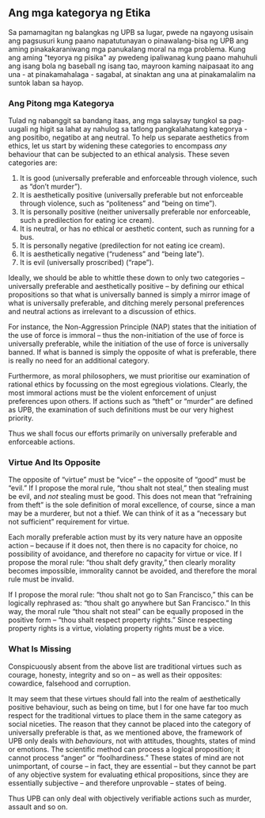 ## Ang mga kategorya ng Etika

Sa pamamagitan ng balangkas ng UPB sa lugar, pwede na ngayong usisain ang pagsusuri kung paano napatutunayan o pinawalang-bisa ng UPB ang aming pinakakaraniwang mga panukalang moral na mga problema. Kung ang aming "teyorya ng pisika" ay pwedeng ipaliwanag kung paano mahuhuli ang isang bola ng baseball ng isang tao, mayroon kaming naipasaat ito ang una - at pinakamahalaga - sagabal, at sinaktan ang una at pinakamalalim na suntok laban sa hayop.

### Ang Pitong mga Kategorya

Tulad ng nabanggit sa bandang itaas, ang mga salaysay tungkol sa pag-uugali ng higit sa lahat ay nahulog sa tatlong pangkalahatang kategorya - ang positibo, negatibo at ang neutral. To help us separate aesthetics from ethics, let us start by widening these categories to encompass *any* behaviour that can be subjected to an ethical analysis. These seven categories are:

1. It is good (universally preferable and enforceable through violence, such as “don’t murder”).
2. It is aesthetically positive (universally preferable but not enforceable through violence, such as “politeness” and “being on time”).
3. It is personally positive (neither universally preferable nor enforceable, such a predilection for eating ice cream).
4. It is neutral, or has no ethical or aesthetic content, such as running for a bus.
5. It is personally negative (predilection for not eating ice cream).
6. It is aesthetically negative (“rudeness” and “being late”).
7. It is evil (universally proscribed) (“rape”).

Ideally, we should be able to whittle these down to only two categories – universally preferable and aesthetically positive – by defining our ethical propositions so that what is universally banned is simply a mirror image of what is universally preferable, and ditching merely personal preferences and neutral actions as irrelevant to a discussion of ethics.

For instance, the Non-Aggression Principle (NAP) states that the initiation of the use of force is immoral – thus the non-initiation of the use of force is universally preferable, while the initiation of the use of force is universally banned. If what is banned is simply the opposite of what is preferable, there is really no need for an additional category.

Furthermore, as moral philosophers, we must prioritise our examination of rational ethics by focussing on the most egregious violations. Clearly, the most immoral actions must be the violent enforcement of unjust preferences upon others. If actions such as “theft” or “murder” are defined as UPB, the examination of such definitions must be our very highest priority.

Thus we shall focus our efforts primarily on universally preferable and enforceable actions.

### Virtue And Its Opposite

The opposite of “virtue” must be “vice” – the opposite of “good” must be “evil.” If I propose the moral rule, “thou shalt not steal,” then stealing must be evil, and *not* stealing must be good. This does not mean that “refraining from theft” is the sole definition of moral excellence, of course, since a man may be a murderer, but not a thief. We can think of it as a “necessary but not sufficient” requirement for virtue.

Each morally preferable action must by its very nature have an opposite action – because if it does not, then there is no capacity for choice, no possibility of avoidance, and therefore no capacity for virtue or vice. If I propose the moral rule: “thou shalt defy gravity,” then clearly morality becomes impossible, immorality cannot be avoided, and therefore the moral rule must be invalid.

If I propose the moral rule: “thou shalt not go to San Francisco,” this can be logically rephrased as: “thou shalt go anywhere but San Francisco.” In this way, the moral rule “thou shalt not steal” can be equally proposed in the positive form – “thou shalt respect property rights.” Since respecting property rights is a virtue, violating property rights must be a vice.

### What Is Missing

Conspicuously absent from the above list are traditional virtues such as courage, honesty, integrity and so on – as well as their opposites: cowardice, falsehood and corruption.

It may seem that these virtues should fall into the realm of aesthetically positive behaviour, such as being on time, but I for one have far too much respect for the traditional virtues to place them in the same category as social niceties. The reason that they cannot be placed into the category of universally preferable is that, as we mentioned above, the framework of UPB only deals with *behaviours*, not with attitudes, thoughts, states of mind or emotions. The scientific method can process a logical proposition; it cannot process “anger” or “foolhardiness.” These states of mind are not unimportant, of course – in fact, they are essential – but they cannot be part of any objective system for evaluating ethical propositions, since they are essentially subjective – and therefore unprovable – states of being.

Thus UPB can only deal with objectively verifiable actions such as murder, assault and so on.